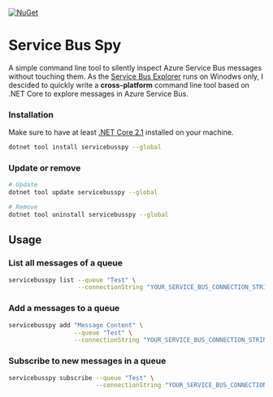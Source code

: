 [![NuGet](https://img.shields.io/nuget/vpre/servicebusspy.svg)](https://www.nuget.org/packages/ServiceBusSpy)

# Service Bus Spy

A simple command line tool to silently inspect Azure Service Bus messages without touching them. As the [Service Bus Explorer](https://github.com/paolosalvatori/ServiceBusExplorer) runs on Winodws only, I descided to quickly write a **cross-platform** command line tool based on .NET Core to explore messages in Azure Service Bus.

### Installation

Make sure to have at least [.NET Core 2.1](https://dotnet.microsoft.com/download) installed on your machine.

```bash
dotnet tool install servicebusspy --global 
```

### Update or remove

```bash
# Update
dotnet tool update servicebusspy --global

# Remove
dotnet tool uninstall servicebusspy --global
```

## Usage

### List all messages of a queue

```bash
servicebusspy list --queue "Test" \
                   --connectionString "YOUR_SERVICE_BUS_CONNECTION_STRING"
```


### Add a messages to a queue

```bash
servicebusspy add "Message Content" \
                  --queue "Test" \
                  --connectionString "YOUR_SERVICE_BUS_CONNECTION_STRING"
```

### Subscribe to new messages in a queue

```bash
servicebusspy subscribe --queue "Test" \
                        --connectionString "YOUR_SERVICE_BUS_CONNECTION_STRING"
```
